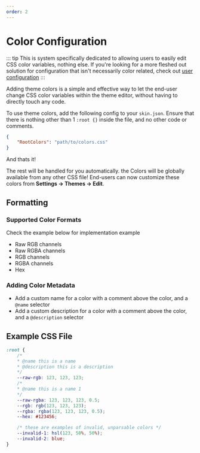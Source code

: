 ```yaml
---
order: 2
---
```


# Color Configuration

::: tip
This is system specifically dedicated to allowing users to easily edit CSS color variables, nothing else. If you're looking for a more fleshed out solution for configuration that isn't necessarily color related, check out [user configuration](./user.md)
:::

Adding theme colors is a simple and effective way to let the end-user change CSS color variables within the theme editor, without having to directly touch any code.

To use theme colors, add the following config to your `skin.json`. Ensure that there is nothing other than 1 `:root {}` inside the file, and no other code or comments.

```json [skin.json]
{
	"RootColors": "path/to/colors.css"
}
```

And thats it!

The rest will be handled for you automatically. the Colors will be globally available from any other CSS file! End-users can now customize these colors from **Settings -> Themes -> Edit**.

## Formatting

### Supported Color Formats

Check the example below for implementation example

-   Raw RGB channels
-   Raw RGBA channels
-   RGB channels
-   RGBA channels
-   Hex

### Adding Color Metadata

-   Add a custom name for a color with a comment above the color, and a `@name` selector
-   Add a custom description for a color with a comment above the color, and a `@description` selector

## Example CSS File

```css [path/to/colors.css]
:root {
	/* 
    * @name this is a name 
    * @description this is a description 
    */
	--raw-rgb: 123, 123, 123;
	/*
    * @name this is a name 1
    */
	--raw-rgba: 123, 123, 123, 0.5;
	--rgb: rgb(123, 123, 123);
	--rgba: rgba(123, 123, 123, 0.5);
	--hex: #123456;

	/* these are examples of invalid, unparsable colors */
	--invalid-1: hsl(123, 50%, 50%);
	--invalid-2: blue;
}
```
